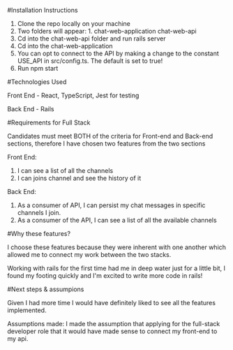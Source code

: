 
#Installation Instructions

1. Clone the repo locally on your machine
2. Two folders will appear: 1. chat-web-application chat-web-api
3. Cd into the chat-web-api folder and run rails server
4. Cd into the chat-web-application
5. You can opt to connect to the API by making a change to the constant USE_API in src/config.ts. The default is set to true!
6. Run npm start


#Technologies Used

Front End - React, TypeScript, Jest for testing

Back End - Rails


#Requirements for Full Stack

Candidates must meet BOTH of the criteria for Front-end and Back-end sections,
therefore I have chosen two features from the two sections



Front End:

1. I can see a list of all the channels 
2. I can joins channel and see the history of it

Back End:

1. As a consumer of API, I can persist my chat messages in specific channels I join.
2. As a consumer of the API, I can see a list of all the available channels


#Why these features?

I choose these features because they were inherent with one another which allowed me to connect my work between the two stacks. 

Working with rails for the first time had me in deep water just for a little bit, I found my footing quickly and I'm excited to write more code in rails!

#Next steps & assumpions

Given I had more time I would have definitely liked to see all the features implemented. 

Assumptions made: I made the assumption that applying for the full-stack developer role that it would have made sense to connect my front-end to my api. 
